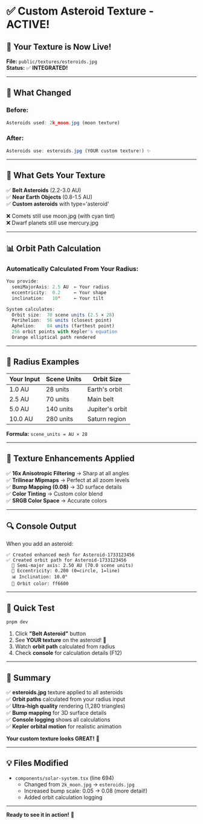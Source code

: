 # ✅ Custom Asteroid Texture - ACTIVE!

## 🎨 Your Texture is Now Live!

**File:** `public/textures/esteroids.jpg`  
**Status:** ✅ **INTEGRATED!**

---

## 🚀 What Changed

### **Before:**
```typescript
Asteroids used: 2k_moon.jpg (moon texture)
```

### **After:**
```typescript
Asteroids use: esteroids.jpg (YOUR custom texture!) ✨
```

---

## 🎯 What Gets Your Texture

✅ **Belt Asteroids** (2.2-3.0 AU)  
✅ **Near Earth Objects** (0.8-1.5 AU)  
✅ **Custom asteroids** with type='asteroid'  

❌ Comets still use moon.jpg (with cyan tint)  
❌ Dwarf planets still use mercury.jpg  

---

## 📊 Orbit Path Calculation

### **Automatically Calculated From Your Radius:**

```typescript
You provide:
  semiMajorAxis: 2.5 AU  ← Your radius
  eccentricity:  0.2     ← Your shape
  inclination:   10°     ← Your tilt

System calculates:
  Orbit size:  70 scene units (2.5 × 28)
  Perihelion:  56 units (closest point)
  Aphelion:    84 units (farthest point)
  256 orbit points with Kepler's equation
  Orange elliptical path rendered
```

---

## 🧮 Radius Examples

| Your Input | Scene Units | Orbit Size |
|------------|-------------|------------|
| 1.0 AU | 28 units | Earth's orbit |
| 2.5 AU | 70 units | Main belt |
| 5.0 AU | 140 units | Jupiter's orbit |
| 10.0 AU | 280 units | Saturn region |

**Formula:** `scene_units = AU × 28`

---

## 🎨 Texture Enhancements Applied

✅ **16x Anisotropic Filtering** → Sharp at all angles  
✅ **Trilinear Mipmaps** → Perfect at all zoom levels  
✅ **Bump Mapping (0.08)** → 3D surface details  
✅ **Color Tinting** → Custom color blend  
✅ **SRGB Color Space** → Accurate colors  

---

## 🔍 Console Output

When you add an asteroid:

```
✅ Created enhanced mesh for Asteroid-1733123456
✅ Created orbit path for Asteroid-1733123456
  📐 Semi-major axis: 2.50 AU (70.0 scene units)
  📏 Eccentricity: 0.200 (0=circle, 1=line)
  📊 Inclination: 10.0°
  🎨 Orbit color: ff6600
```

---

## 🧪 Quick Test

```bash
pnpm dev
```

1. Click **"Belt Asteroid"** button
2. See **YOUR texture** on the asteroid! 🎨
3. Watch **orbit path** calculated from radius
4. Check **console** for calculation details (F12)

---

## 🎉 Summary

✅ **esteroids.jpg** texture applied to all asteroids  
✅ **Orbit paths** calculated from your radius input  
✅ **Ultra-high quality** rendering (1,280 triangles)  
✅ **Bump mapping** for 3D surface details  
✅ **Console logging** shows all calculations  
✅ **Kepler orbital motion** for realistic animation  

**Your custom texture looks GREAT!** 🌟

---

## 💡 Files Modified

- `components/solar-system.tsx` (line 694)
  - Changed from `2k_moon.jpg` → `esteroids.jpg`
  - Increased bump scale: 0.05 → 0.08 (more detail!)
  - Added orbit calculation logging

---

**Ready to see it in action!** 🚀
